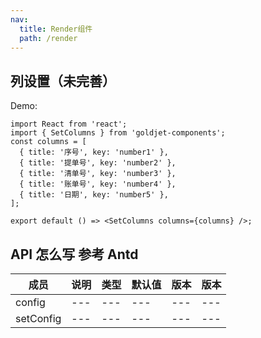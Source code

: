 ```yaml
---
nav:
  title: Render组件
  path: /render
---
```


## 列设置（未完善）

Demo:

```tsx
import React from 'react';
import { SetColumns } from 'goldjet-components';
const columns = [
  { title: '序号', key: 'number1' },
  { title: '提单号', key: 'number2' },
  { title: '清单号', key: 'number3' },
  { title: '账单号', key: 'number4' },
  { title: '日期', key: 'number5' },
];

export default () => <SetColumns columns={columns} />;
```

## API 怎么写 参考 Antd

| 成员      | 说明 | 类型 | 默认值 | 版本 | 版本 |
| --------- | ---- | ---- | ------ | ---- | ---- |
| config    | ---  | ---  | ---    | ---  | ---  |
| setConfig | ---  | ---  | ---    | ---  | ---  |
